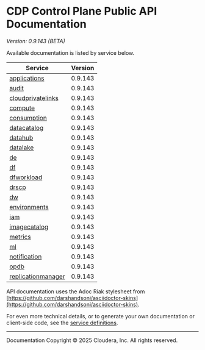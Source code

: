 # CDP Control Plane Public API Documentation

*Version: 0.9.143 (BETA)*

Available documentation is listed by service below.

| Service | Version |
| --- | --- |
| [applications](./applications/index.html) | 0.9.143 |
| [audit](./audit/index.html) | 0.9.143 |
| [cloudprivatelinks](./cloudprivatelinks/index.html) | 0.9.143 |
| [compute](./compute/index.html) | 0.9.143 |
| [consumption](./consumption/index.html) | 0.9.143 |
| [datacatalog](./datacatalog/index.html) | 0.9.143 |
| [datahub](./datahub/index.html) | 0.9.143 |
| [datalake](./datalake/index.html) | 0.9.143 |
| [de](./de/index.html) | 0.9.143 |
| [df](./df/index.html) | 0.9.143 |
| [dfworkload](./dfworkload/index.html) | 0.9.143 |
| [drscp](./drscp/index.html) | 0.9.143 |
| [dw](./dw/index.html) | 0.9.143 |
| [environments](./environments/index.html) | 0.9.143 |
| [iam](./iam/index.html) | 0.9.143 |
| [imagecatalog](./imagecatalog/index.html) | 0.9.143 |
| [metrics](./metrics/index.html) | 0.9.143 |
| [ml](./ml/index.html) | 0.9.143 |
| [notification](./notification/index.html) | 0.9.143 |
| [opdb](./opdb/index.html) | 0.9.143 |
| [replicationmanager](./replicationmanager/index.html) | 0.9.143 |

API documentation uses the Adoc Riak stylesheet from
[https://github.com/darshandsoni/asciidoctor-skins](https://github.com/darshandsoni/asciidoctor-skins).

For even more technical details, or to generate your own documentation or client-side code, see the
[service definitions](swagger/).

----

Documentation Copyright © 2025 Cloudera, Inc. All rights reserved.

